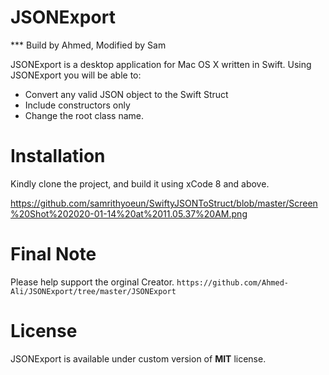 JSONExport 
==========
*** Build by Ahmed, Modified by Sam

JSONExport is a desktop application for Mac OS X written in Swift. 
Using JSONExport you will be able to:
* Convert any valid JSON object to the Swift Struct
* Include constructors only
* Change the root class name.

Installation
========================
Kindly clone the project, and build it using xCode 8 and above.

https://github.com/samrithyoeun/SwiftyJSONToStruct/blob/master/Screen%20Shot%202020-01-14%20at%2011.05.37%20AM.png

Final Note
========================
Please help support the orginal Creator. `https://github.com/Ahmed-Ali/JSONExport/tree/master/JSONExport`

License
========================
JSONExport is available under custom version of **MIT** license.
